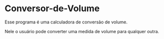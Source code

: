 # Conversor-de-Volume

<p>Esse programa é uma calculadora de conversão de volume.</p>
<p>Nele o usuário pode converter uma medida de volume para qualquer outra. </p>
